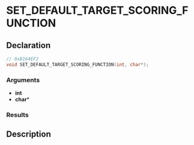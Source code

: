# SET_DEFAULT_TARGET_SCORING_FUNCTION

## Declaration
```cpp
// 0xB164EF2
void SET_DEFAULT_TARGET_SCORING_FUNCTION(int, char*);
```

### Arguments
- **int**
- **char***

### Results

## Description
